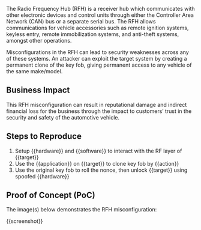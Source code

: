 The Radio Frequency Hub (RFH) is a receiver hub which communicates with other electronic devices and control units through either the Controller Area Network (CAN) bus or a separate serial bus. The RFH allows communications for vehicle accessories such as remote ignition systems, keyless entry, remote immobilization systems, and anti-theft systems, amongst other operations.

Misconfigurations in the RFH can lead to security weaknesses across any of these systems. An attacker can exploit the target system by creating a permanent clone of the key fob, giving permanent access to any vehicle of the same make/model.

## Business Impact

This RFH misconfiguration can result in reputational damage and indirect financial loss for the business through the impact to customers’ trust in the security and safety of the automotive vehicle.

## Steps to Reproduce

1. Setup {{hardware}} and {{software}} to interact with the RF layer of {{target}}
1. Use the {{application}} on {{target}} to clone key fob by {{action}}
1. Use the original key fob to roll the nonce, then unlock {{target}} using spoofed {{hardware}}

## Proof of Concept (PoC)

The image(s) below demonstrates the RFH misconfiguration:

{{screenshot}}
